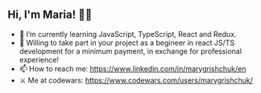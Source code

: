 <h2>Hi, I'm Maria! 👋😊</h2>

- 🌱 I’m currently learning JavaScript, TypeScript, React and Redux.
- 🤝 Willing to take part in your project as a begineer in react JS/TS development for a minimum payment, in exchange for professional experience!
- 📫 How to reach me: https://www.linkedin.com/in/marygrishchuk/en
- ⚔️ Me at codewars: https://www.codewars.com/users/marygrishchuk/
